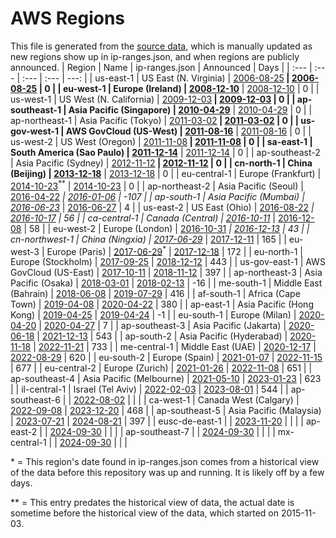 # AWS Regions

This file is generated from the [source data](announces.json), which is manually updated as new regions show up in ip-ranges.json, and when regions are publicly announced.
| Region | Name | ip-ranges.json | Announced | Days |
| :--- | :--- | :--- | :--- | ---: |
| us-east-1 | US East (N. Virginia) | [2006-08-25](https://github.com/seligman/aws-ip-ranges/blob/62192af43e2b1f1d290bdd1c56ca96f800746a88/ip-ranges.json#L107)<sup>**</sup> | [2006-08-25](https://aws.amazon.com/blogs/aws/amazon_ec2_beta/) | 0 |
| eu-west-1 | Europe (Ireland) | [2008-12-10](https://github.com/seligman/aws-ip-ranges/blob/62192af43e2b1f1d290bdd1c56ca96f800746a88/ip-ranges.json#L132)<sup>**</sup> | [2008-12-10](https://aws.amazon.com/about-aws/whats-new/2008/12/10/amazon-ec2-crosses-the-atlantic/) | 0 |
| us-west-1 | US West (N. California) | [2009-12-03](https://github.com/seligman/aws-ip-ranges/blob/62192af43e2b1f1d290bdd1c56ca96f800746a88/ip-ranges.json#L17)<sup>**</sup> | [2009-12-03](https://aws.amazon.com/about-aws/whats-new/2009/12/03/aws-launches-the-northern-california-region/) | 0 |
| ap-southeast-1 | Asia Pacific (Singapore) | [2010-04-29](https://github.com/seligman/aws-ip-ranges/blob/62192af43e2b1f1d290bdd1c56ca96f800746a88/ip-ranges.json#L57)<sup>**</sup> | [2010-04-29](https://aws.amazon.com/about-aws/whats-new/2010/04/29/announcing-asia-pacific-singapore-region/) | 0 |
| ap-northeast-1 | Asia Pacific (Tokyo) | [2011-03-02](https://github.com/seligman/aws-ip-ranges/blob/62192af43e2b1f1d290bdd1c56ca96f800746a88/ip-ranges.json#L32)<sup>**</sup> | [2011-03-02](https://aws.amazon.com/about-aws/whats-new/2011/03/02/announcing-asia-pacific-tokyo-region/) | 0 |
| us-gov-west-1 | AWS GovCloud (US-West) | [2011-08-16](https://github.com/seligman/aws-ip-ranges/blob/62192af43e2b1f1d290bdd1c56ca96f800746a88/ip-ranges.json#L417)<sup>**</sup> | [2011-08-16](https://aws.amazon.com/blogs/aws/new-aws-govcloud-us-region/) | 0 |
| us-west-2 | US West (Oregon) | [2011-11-08](https://github.com/seligman/aws-ip-ranges/blob/62192af43e2b1f1d290bdd1c56ca96f800746a88/ip-ranges.json#L122)<sup>**</sup> | [2011-11-08](https://aws.amazon.com/about-aws/whats-new/2011/11/08/Announcing-new-us-west-oregon-region/) | 0 |
| sa-east-1 | South America (Sao Paulo) | [2011-12-14](https://github.com/seligman/aws-ip-ranges/blob/62192af43e2b1f1d290bdd1c56ca96f800746a88/ip-ranges.json#L102)<sup>**</sup> | [2011-12-14](https://aws.amazon.com/about-aws/whats-new/2011/12/14/announcing-the-south-america-sao-paulo-region/) | 0 |
| ap-southeast-2 | Asia Pacific (Sydney) | [2012-11-12](https://github.com/seligman/aws-ip-ranges/blob/62192af43e2b1f1d290bdd1c56ca96f800746a88/ip-ranges.json#L12)<sup>**</sup> | [2012-11-12](https://aws.amazon.com/about-aws/whats-new/2012/11/12/announcing-the-aws-asia-pacific-sydney-region/) | 0 |
| cn-north-1 | China (Beijing) | [2013-12-18](https://github.com/seligman/aws-ip-ranges/blob/62192af43e2b1f1d290bdd1c56ca96f800746a88/ip-ranges.json#L497)<sup>**</sup> | [2013-12-18](https://aws.amazon.com/about-aws/whats-new/2013/12/18/announcing-the-aws-china-beijing-region/) | 0 |
| eu-central-1 | Europe (Frankfurt) | [2014-10-23](https://github.com/seligman/aws-ip-ranges/blob/62192af43e2b1f1d290bdd1c56ca96f800746a88/ip-ranges.json#L82)<sup>**</sup> | [2014-10-23](https://aws.amazon.com/about-aws/whats-new/2014/10/23/announcing-the-aws-eu-frankfurt-region/) | 0 |
| ap-northeast-2 | Asia Pacific (Seoul) | [2016-04-22](https://github.com/seligman/aws-ip-ranges/blob/62192af43e2b1f1d290bdd1c56ca96f800746a88/ip-ranges.json#L37)<sup>*</sup> | [2016-01-06](https://aws.amazon.com/about-aws/whats-new/2016/01/announcing-asia-pacific-seoul-region/) | -107 |
| ap-south-1 | Asia Pacific (Mumbai) | [2016-06-23](https://github.com/seligman/aws-ip-ranges/blob/62192af43e2b1f1d290bdd1c56ca96f800746a88/ip-ranges.json#L47)<sup>*</sup> | [2016-06-27](https://aws.amazon.com/about-aws/whats-new/2016/06/announcing-the-aws-asia-pacific-mumbai-region/) | 4 |
| us-east-2 | US East (Ohio) | [2016-08-22](https://github.com/seligman/aws-ip-ranges/blob/62192af43e2b1f1d290bdd1c56ca96f800746a88/ip-ranges.json#L27)<sup>*</sup> | [2016-10-17](https://aws.amazon.com/about-aws/whats-new/2016/10/announcing-the-aws-us-east-ohio-region/) | 56 |
| ca-central-1 | Canada (Central) | [2016-10-11](https://github.com/seligman/aws-ip-ranges/blob/62192af43e2b1f1d290bdd1c56ca96f800746a88/ip-ranges.json#L177)<sup>*</sup> | [2016-12-08](https://aws.amazon.com/about-aws/whats-new/2016/12/announcing-the-aws-canada-central-region/) | 58 |
| eu-west-2 | Europe (London) | [2016-10-31](https://github.com/seligman/aws-ip-ranges/blob/62192af43e2b1f1d290bdd1c56ca96f800746a88/ip-ranges.json#L167)<sup>*</sup> | [2016-12-13](https://aws.amazon.com/about-aws/whats-new/2016/12/announcing-the-aws-europe-london-region/) | 43 |
| cn-northwest-1 | China (Ningxia) | [2017-06-29](https://github.com/seligman/aws-ip-ranges/blob/62192af43e2b1f1d290bdd1c56ca96f800746a88/ip-ranges.json#L502)<sup>*</sup> | [2017-12-11](https://aws.amazon.com/blogs/aws/now-open-aws-china-ningxia-region/) | 165 |
| eu-west-3 | Europe (Paris) | [2017-06-29](https://github.com/seligman/aws-ip-ranges/blob/62192af43e2b1f1d290bdd1c56ca96f800746a88/ip-ranges.json#L357)<sup>*</sup> | [2017-12-18](https://aws.amazon.com/about-aws/whats-new/2017/12/announcing-the-aws-eu-paris-region/) | 172 |
| eu-north-1 | Europe (Stockholm) | [2017-09-25](https://github.com/seligman/aws-ip-ranges/blob/320da8a2ae1568a934200613850b3cf83ed605e0/ip-ranges.json#L797) | [2018-12-12](https://aws.amazon.com/about-aws/whats-new/2018/12/announcing-the-aws-europe-stockholm-region/) | 443 |
| us-gov-east-1 | AWS GovCloud (US-East) | [2017-10-11](https://github.com/seligman/aws-ip-ranges/blob/09e75b86541b904207b345137e8b19b6184e7e78/ip-ranges.json#L1292) | [2018-11-12](https://aws.amazon.com/about-aws/whats-new/2018/11/announcing-the-new-aws-govcloud-us-east-region/) | 397 |
| ap-northeast-3 | Asia Pacific (Osaka) | [2018-03-01](https://github.com/seligman/aws-ip-ranges/blob/539de19179c1f624de7849db0e9542abbe0cd99b/ip-ranges.json#L67) | [2018-02-13](https://aws.amazon.com/jp/about-aws/whats-new/2018/02/announcing-the-aws-osaka-local-region/) | -16 |
| me-south-1 | Middle East (Bahrain) | [2018-06-08](https://github.com/seligman/aws-ip-ranges/blob/7bf375cd42e86237c0b176544666344ac589321c/ip-ranges.json#L1052) | [2019-07-29](https://aws.amazon.com/about-aws/whats-new/2019/07/announcing-the-new-aws-middle-east--bahrain--region-/) | 416 |
| af-south-1 | Africa (Cape Town) | [2019-04-08](https://github.com/seligman/aws-ip-ranges/blob/7691aaf3a742ef10ea48c6c89d0e50d2308f26db/ip-ranges.json#L1692) | [2020-04-22](https://aws.amazon.com/about-aws/whats-new/2020/04/announcing-aws-africa-cape-town-region/) | 380 |
| ap-east-1 | Asia Pacific (Hong Kong) | [2019-04-25](https://github.com/seligman/aws-ip-ranges/blob/d98b9852f6f0a3887131ea7bc05d797f31b9eae7/ip-ranges.json#L687) | [2019-04-24](https://aws.amazon.com/about-aws/whats-new/2019/04/announcing-the-aws-asia-pacific-hong-kong-region/) | -1 |
| eu-south-1 | Europe (Milan) | [2020-04-20](https://github.com/seligman/aws-ip-ranges/blob/302e01aba29b39f6cde9f359c3ea180d53626208/ip-ranges.json#L115) | [2020-04-27](https://aws.amazon.com/about-aws/whats-new/2020/04/announcing-the-new-aws-europe-milan-region/) | 7 |
| ap-southeast-3 | Asia Pacific (Jakarta) | [2020-06-18](https://github.com/seligman/aws-ip-ranges/blob/caac0a6e9a27882d0b662b3c834f5c7c5861cdff/ip-ranges.json#L1513) | [2021-12-13](https://aws.amazon.com/blogs/aws/now-open-aws-asia-pacific-jakarta-region/) | 543 |
| ap-south-2 | Asia Pacific (Hyderabad) | [2020-11-18](https://github.com/seligman/aws-ip-ranges/blob/2451a9b5fb35d11b82013b649ac4619713599154/ip-ranges.json#L2119) | [2022-11-21](https://aws.amazon.com/blogs/aws/now-open-the-30th-aws-region-asia-pacific-hyderabad-region-in-india/) | 733 |
| me-central-1 | Middle East (UAE) | [2020-12-17](https://github.com/seligman/aws-ip-ranges/blob/29dbd2b5a7c68c55a3261409e4e3ef940b48284f/ip-ranges.json#L3937) | [2022-08-29](https://aws.amazon.com/blogs/aws/now-open-aws-region-in-the-united-arab-emirates-uae/) | 620 |
| eu-south-2 | Europe (Spain) | [2021-01-07](https://github.com/seligman/aws-ip-ranges/blob/598ba43008830593fbcf497fb4111a56eb2833f7/ip-ranges.json#L781) | [2022-11-15](https://aws.amazon.com/blogs/aws/now-open-aws-region-in-spain/) | 677 |
| eu-central-2 | Europe (Zurich) | [2021-01-26](https://github.com/seligman/aws-ip-ranges/blob/9f2a1e0c240faac3091c4e543eab10e2d6333f6b/ip-ranges.json#L1333) | [2022-11-08](https://aws.amazon.com/blogs/aws/a-new-aws-region-opens-in-switzerland/) | 651 |
| ap-southeast-4 | Asia Pacific (Melbourne) | [2021-05-10](https://github.com/seligman/aws-ip-ranges/blob/0114285c92ea38e01361f4d179834df2c3f502cf/ip-ranges.json#L13) | [2023-01-23](https://aws.amazon.com/blogs/aws/now-open-aws-asia-pacific-melbourne-region-in-australia/) | 623 |
| il-central-1 | Israel (Tel Aviv) | [2022-02-03](https://github.com/seligman/aws-ip-ranges/blob/439a2ba453178a4de3bf8271e82a0a30e355131a/ip-ranges.json#L889) | [2023-08-01](https://aws.amazon.com/blogs/aws/now-open-aws-israel-tel-aviv-region/) | 544 |
| ap-southeast-6 |  | [2022-08-02](https://github.com/seligman/aws-ip-ranges/blob/3461b64bfe43ffe778641b743a7746edf5720ed8/ip-ranges.json#L21607) |  |  |
| ca-west-1 | Canada West (Calgary) | [2022-09-08](https://github.com/seligman/aws-ip-ranges/blob/c7033f0104a780124ea5791865ea7b9a68c5cd4b/ip-ranges.json#L763) | [2023-12-20](https://aws.amazon.com/blogs/aws/the-aws-canada-west-calgary-region-is-now-available/) | 468 |
| ap-southeast-5 | Asia Pacific (Malaysia) | [2023-07-21](https://github.com/seligman/aws-ip-ranges/blob/689fc5838a0a6bafecee8d9a4490422d7593036e/ip-ranges.json#L379) | [2024-08-21](https://aws.amazon.com/blogs/aws/now-open-aws-asia-pacific-malaysia-region/) | 397 |
| eusc-de-east-1 |  | [2023-11-20](https://github.com/seligman/aws-ip-ranges/blob/23590e18c52ca531a533028259c8f029b2d36e3c/ip-ranges.json#L13555) |  |  |
| ap-east-2 |  | [2024-09-30](https://github.com/seligman/aws-ip-ranges/blob/01d6b9118d92119999202780ca725cfdc75e6533/ip-ranges.json#L19) |  |  |
| ap-southeast-7 |  | [2024-09-30](https://github.com/seligman/aws-ip-ranges/blob/01d6b9118d92119999202780ca725cfdc75e6533/ip-ranges.json#L247) |  |  |
| mx-central-1 |  | [2024-09-30](https://github.com/seligman/aws-ip-ranges/blob/01d6b9118d92119999202780ca725cfdc75e6533/ip-ranges.json#L157) |  |  |

\* = This region's date found in ip-ranges.json comes from a historical
view of the data before this repository was up and running.  It is likely
off by a few days.

\*\* = This entry predates the historical view of data, the actual date is
sometime before the historical view of the data, which started on 2015-11-03.
